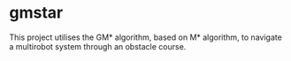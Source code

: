 # gmstar
This project utilises the GM* algorithm, based on M* algorithm, to navigate a multirobot system through an obstacle course.
